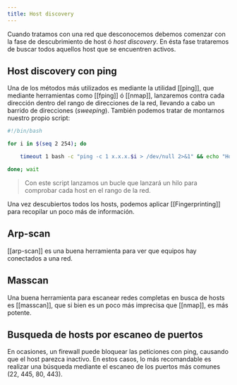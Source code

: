 ```yaml
---
title: Host discovery
---
```


Cuando tratamos con una red que desconocemos debemos comenzar con la fase de descubrimiento de host ó *host discovery*. En ésta fase trataremos de buscar todos aquellos host que se encuentren activos.


## Host discovery con ping

Una de los métodos más utilizados es mediante la utilidad [[ping]], que mediante herramientas como [[fping]] ó [[nmap]], lanzaremos contra cada dirección dentro del rango de direcciones de la red, llevando a cabo un barrido de direcciones (*sweeping*). También podemos tratar de montarnos nuestro propio script:

```bash
#!/bin/bash

for i in $(seq 2 254); do

	timeout 1 bash -c "ping -c 1 x.x.x.$i > /dev/null 2>&1" && echo "Host x.x.x.$i - ACTIVE" &

done; wait
```

>Con este script lanzamos un bucle que lanzará un hilo para comprobar cada host en el rango de la red.

Una vez descubiertos todos los hosts, podemos aplicar [[Fingerprinting]] para recopilar un poco más de información.


## Arp-scan

[[arp-scan]] es una buena herramienta para ver que equipos hay conectados a una red.

## Masscan

Una buena herramienta para escanear redes completas en busca de hosts es [[masscan]], que si bien es un poco más imprecisa que [[nmap]], es más potente. 


## Busqueda de hosts por escaneo de puertos

En ocasiones, un firewall puede bloquear las peticiones con ping, causando que el host parezca inactivo. En estos casos, lo más recomandable es realizar una búsqueda mediante el escaneo de los puertos más comunes (22, 445, 80, 443). 